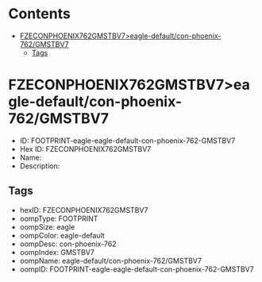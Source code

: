 



Contents
========

* [FZECONPHOENIX762GMSTBV7>eagle-default/con-phoenix-762/GMSTBV7](#fzeconphoenix762gmstbv7eagle-defaultcon-phoenix-762gmstbv7)
	* [Tags](#tags)

# FZECONPHOENIX762GMSTBV7>eagle-default/con-phoenix-762/GMSTBV7

- ID: FOOTPRINT-eagle-eagle-default-con-phoenix-762-GMSTBV7
- Hex ID: FZECONPHOENIX762GMSTBV7
- Name: 
- Description: 

## Tags

- hexID: FZECONPHOENIX762GMSTBV7
- oompType: FOOTPRINT
- oompSize: eagle
- oompColor: eagle-default
- oompDesc: con-phoenix-762
- oompIndex: GMSTBV7
- oompName: eagle-default/con-phoenix-762/GMSTBV7
- oompID: FOOTPRINT-eagle-eagle-default-con-phoenix-762-GMSTBV7
